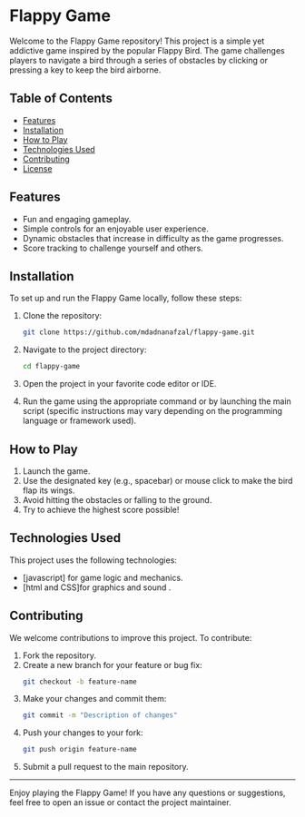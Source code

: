 # Flappy Game

Welcome to the Flappy Game repository! This project is a simple yet addictive game inspired by the popular Flappy Bird. The game challenges players to navigate a bird through a series of obstacles by clicking or pressing a key to keep the bird airborne.

## Table of Contents
- [Features](#features)
- [Installation](#installation)
- [How to Play](#how-to-play)
- [Technologies Used](#technologies-used)
- [Contributing](#contributing)
- [License](#license)

## Features
- Fun and engaging gameplay.
- Simple controls for an enjoyable user experience.
- Dynamic obstacles that increase in difficulty as the game progresses.
- Score tracking to challenge yourself and others.

## Installation

To set up and run the Flappy Game locally, follow these steps:

1. Clone the repository:
   ```bash
   git clone https://github.com/mdadnanafzal/flappy-game.git
   ```

2. Navigate to the project directory:
   ```bash
   cd flappy-game
   ```

3. Open the project in your favorite code editor or IDE.

4. Run the game using the appropriate command or by launching the main script (specific instructions may vary depending on the programming language or framework used).

## How to Play

1. Launch the game.
2. Use the designated key (e.g., spacebar) or mouse click to make the bird flap its wings.
3. Avoid hitting the obstacles or falling to the ground.
4. Try to achieve the highest score possible!

## Technologies Used
This project uses the following technologies:
- [javascript] for game logic and mechanics.
- [html and CSS]for graphics and sound .

## Contributing
We welcome contributions to improve this project. To contribute:

1. Fork the repository.
2. Create a new branch for your feature or bug fix:
   ```bash
   git checkout -b feature-name
   ```
3. Make your changes and commit them:
   ```bash
   git commit -m "Description of changes"
   ```
4. Push your changes to your fork:
   ```bash
   git push origin feature-name
   ```
5. Submit a pull request to the main repository.


---

Enjoy playing the Flappy Game! If you have any questions or suggestions, feel free to open an issue or contact the project maintainer.

